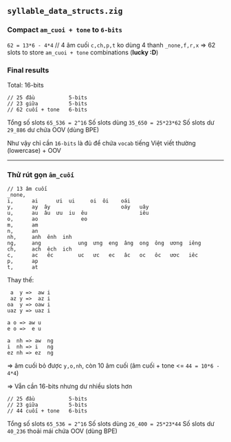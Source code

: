 ## `syllable_data_structs.zig`

### Compact `am_cuoi + tone` to `6-bits`

`62 = 13*6 - 4*4` // 4 âm cuối `c,ch,p,t` ko dùng 4 thanh `_none,f,r,x`
=> 62 slots to store `am_cuoi + tone` combinations (__lucky :D__)

### Final results

Total: 16-bits

    // 25 đầu           5-bits
    // 23 giữa          5-bits
    // 62 cuối + tone   6-bits

Tổng số slots `65_536 = 2^16`
Số slots dùng `35_650 = 25*23*62`
Số slots dư   `29_886` dư chứa OOV (dùng BPE)

Như vậy chỉ cần `16-bits` là đủ để chứa `vocab` tiếng Việt viết thường (lowercase) + OOV

- - -

### Thử rút gọn `âm_cuối`

    // 13 âm cuối
    _none,
    i,      ai      ưi  ui     oi  ôi    oái
    y,      ay  ây                       oáy   uây
    u,      au  âu  ưu  iu  êu                 iêu
    o,      ao              eo
    m,      am 
    n,      an
    nh,     anh  ênh  inh
    ng,     ang            ung  ưng  eng  âng  ong  ông  ương  iêng
    ch,     ach  êch  ich
    c,      ac   êc        uc   ưc   ec   âc   oc   ôc   ươc   iêc
    p,      ap
    t,      at

Thay thế:

     a  y =>  aw i
     az y =>  az i
    oa  y => oaw i
    uaz y => uaz i

    a o => aw u
    e o =>  e u

    a  nh => aw  ng
    i  nh => i   ng
    ez nh => ez  ng

=> âm cuối bỏ được `y,o,nh`, còn 10 âm cuối (âm cuối + tone <= `44 = 10*6 - 4*4`)

=> Vẫn cần 16-bits nhưng dư nhiều slots hơn

    // 25 đầu           5-bits
    // 23 giữa          5-bits
    // 44 cuối + tone   6-bits

Tổng số slots `65_536 = 2^16`
Số slots dùng `26_400 = 25*23*44`
Số slots dư   `40_236` thoải mái chứa OOV (dùng BPE)
